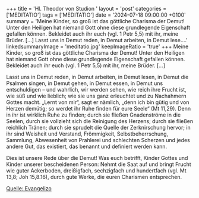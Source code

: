+++
title = 'Hl. Theodor von Studion  '
layout = 'post'
categories = ['MEDITATIO']
tags = ['MEDITATIO']
date = '2024-07-18 09:00:00 +0100'
summary = 'Meine Kinder, so groß ist das göttliche Charisma der Demut! Unter den Heiligen hat niemand Gott ohne diese grundlegende Eigenschaft gefallen können. Bekleidet auch ihr euch (vgl. 1 Petr 5,5) mit ihr, meine Brüder. […]   Lasst uns in Demut reden, in Demut arbeiten, in Demut lese....'
linkedsummaryImage = 'meditatio.jpg'
keepImageRatio = 'true'
+++
Meine Kinder, so groß ist das göttliche Charisma der Demut! Unter den Heiligen hat niemand Gott ohne diese grundlegende Eigenschaft gefallen können. Bekleidet auch ihr euch (vgl. 1 Petr 5,5) mit ihr, meine Brüder. […]
 
Lasst uns in Demut reden, in Demut arbeiten, in Demut lesen, in Demut die Psalmen singen, in Demut gehen, in Demut essen, in Demut uns entschuldigen – und wahrlich, wir werden sehen, wie reich ihre Frucht ist, wie süß und wie lieblich; wie sie uns ganz erleuchtet und zu Nachahmern Gottes macht.<!--more--> „Lernt von mir“, sagt er nämlich, „denn ich bin gütig und von Herzen demütig; so werdet ihr Ruhe finden für eure Seele“ (Mt 11,29). Denn in ihr ist wirklich Ruhe zu finden; durch sie fließen Gnadenströme in die Seelen, durch sie vollzieht sich die Reinigung des Herzens; durch sie fließen reichlich Tränen; durch sie sprudelt die Quelle der Zerknirschung hervor; in ihr sind Weisheit und Verstand, Frömmigkeit, Selbstbeherrschung, Sammlung, Abwesenheit von Prahlerei und schlechten Scherzen und jedes andere Gut, das existiert, das benannt und definiert werden kann.
 
Dies ist unsere Rede über die Demut! Was euch betrifft, Kinder Gottes und Kinder unserer bescheidenen Person: Nehmt die Saat auf und bringt Frucht wie guter Ackerboden, dreißigfach, sechzigfach und hundertfach (vgl. Mt 13,8; Joh 15,8.16), durch gute Werke, die euren Charismen entsprechen.


[Quelle: Evangelizo](https://evangeliumtagfuertag.org/DE/gospel)
